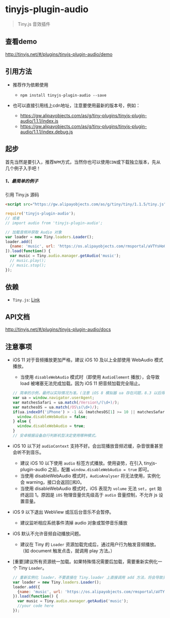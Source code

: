 # tinyjs-plugin-audio

> Tiny.js 音效插件

## 查看demo

http://tinyjs.net/#/plugins/tinyjs-plugin-audio/demo

## 引用方法

- 推荐作为依赖使用

  - `npm install tinyjs-plugin-audio --save`

- 也可以直接引用线上cdn地址，注意要使用最新的版本号，例如：

  - https://gw.alipayobjects.com/as/g/tiny-plugins/tinyjs-plugin-audio/1.1.1/index.js
  - https://gw.alipayobjects.com/as/g/tiny-plugins/tinyjs-plugin-audio/1.1.1/index.debug.js

## 起步
首先当然是要引入，推荐`NPM`方式，当然你也可以使用`CDN`或下载独立版本，先从几个例子入手吧！

##### 1、最简单的例子

引用 Tiny.js 源码
``` html
<script src="https://gw.alipayobjects.com/as/g/tiny/tiny/1.1.5/tiny.js"></script>
```
``` js
require('tinyjs-plugin-audio');
// 或者
// import audio from 'tinyjs-plugin-audio';

// 加载音频并获取 Audio 对象
var loader = new Tiny.loaders.Loader();
loader.add([
  {name: 'music', url: 'https://os.alipayobjects.com/rmsportal/aVTYsHoGDVBnqXKuYDrs.mp3'}
]).load(function() {
  var music = Tiny.audio.manager.getAudio('music');
  // music.play();
  // music.stop();
});
```

## 依赖
- `Tiny.js`: [Link](http://tinyjs.net/#/docs/api)

## API文档

http://tinyjs.net/#/plugins/tinyjs-plugin-audio/docs

## 注意事项
- iOS 11 对于音频播放更加严格，建议 iOS 10 及以上全部使用 WebAudio 模式播放。
  - 当使用 `disableWebAudio` 模式时（即使用 `AudioElement` 播放），会导致 load 被堵塞无法完成加载。因为 iOS 11 把音频加载完全阻止。

  ``` js
  // 简单的示例，最终以实际情况为准。(注意 iOS 8 模拟器 ua 存在问题，8.3 以后得到修复。)
  var ua = window.navigator.userAgent;
  var matchesSafari = ua.match(/Version\/(\d+)/);
  var matchesOS = ua.match(/OS\s(\d+)/);
  if(ua.indexOf('iPhone') > -1 && (matchesOS[1] >= 10 || matchesSafari[1] >= 10)) {
    window.disableWebAudio = false;
  } else {
    window.disableWebAudio = true;
  }
  // 安卓根据设备自行判断机型决定使用哪种模式。
  ```
- iOS 10 以下对 `audioContext` 支持不好。会出现播放音频迟缓，杂音很重甚至会听不到音乐。

  - 建议 iOS 10 以下使用 `audio` 标签方式播放。使用姿势，在引入 tinyjs-plugin-audio 之前，配置 `window.disableWebAudio = true` 即可。
  - 当使用 disableWebAudio 模式时，`AudioAnalyser` 将无法使用，实例化会 warning，接口会返回[]和0。
  - 当使用 disableWebAudio 模式时，iOS 表现为 `volume` 无法 `set`，`get` 始终返回 1。原因是 `iOS` 物理音量优先级高于 `audio` 音量控制，不允许 js 设置音量。

- iOS 9 以下退出 WebView 或压后台音乐不会暂停。

  - 建议监听相应系统事件清掉 audio 对象或暂停音乐播放

- iOS 默认不允许音频自动播放问题。

  - 建议在 Tiny 的 `Loader` 资源加载完成后，通过用户行为触发音频播放。（如 document 触发点击，就调用 play 方法。）

- [重要]建议所有资源统一加载。如果特殊情况需要后加载，需要重新实例化一个 Tiny `Loader`。

  ``` js
  // 重新实例化 loader，不要直接在 Tiny.loader 上直接调用 add 方法，将会导致资源无法加载。
  var loader = new Tiny.loaders.Loader();
  loader.add({
    {name: 'music', url: 'https://os.alipayobjects.com/rmsportal/aVTYsHoGDVBnqXKuYDrs.mp3'}
  }).load(function() {
    var music = Tiny.audio.manager.getAudio('music');
    //your code here
  });
  ```
